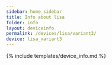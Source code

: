 ```yaml
---
sidebar: home_sidebar
title: Info about lisa
folder: info
layout: deviceinfo
permalink: /devices/lisa/variant3/
device: lisa_variant3
---
```

{% include templates/device_info.md %}

